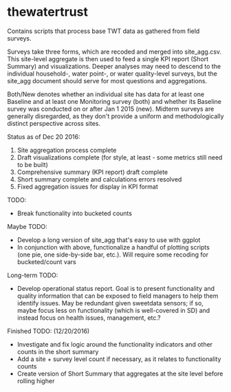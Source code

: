 # thewatertrust

Contains scripts that process base TWT data as gathered from field surveys.

Surveys take three forms, which are recoded and merged into site_agg.csv. This site-level aggregate is then used to feed a single KPI report (Short Summary) and visualizations. Deeper analyses may need to descend to the individual household-, water point-, or water quality-level surveys, but the site_agg document should serve for most questions and aggregations.

Both/New denotes whether an individual site has data for at least one Baseline and at least one Monitoring survey (both) and whether its Baseline survey was conducted on or after Jan 1 2015 (new). Midterm surveys are generally disregarded, as they don't provide a uniform and methodologically distinct perspective across sites.

Status as of Dec 20 2016:

1. Site aggregation process complete
2. Draft visualizations complete (for style, at least - some metrics still need to be built)
3. Comprehensive summary (KPI report) draft complete
4. Short summary complete and calculations errors resolved
5. Fixed aggregation issues for display in KPI format

TODO: 

- Break functionality into bucketed counts

Maybe TODO:

- Develop a long version of site_agg that's easy to use with ggplot
- In conjunction with above, functionalize a handful of plotting scripts (one pie, one side-by-side bar, etc.). Will require some recoding for bucketed/count vars

Long-term TODO:

- Develop operational status report. Goal is to present functionality and quality information that can be exposed to field managers to help them identify issues. May be redundant given sweetdata sensors; if so, maybe focus less on functionality (which is well-covered in SD) and instead focus on health issues, management, etc.?

Finished TODO: (12/20/2016)

- Investigate and fix logic around the functionality indicators and other counts in the short summary
- Add a site + survey level count if necessary, as it relates to functionality counts
- Create version of Short Summary that aggregates at the site level before rolling higher
